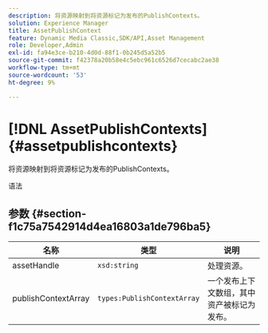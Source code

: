 ```yaml
---
description: 将资源映射到将资源标记为发布的PublishContexts。
solution: Experience Manager
title: AssetPublishContext
feature: Dynamic Media Classic,SDK/API,Asset Management
role: Developer,Admin
exl-id: fa94e3ce-b210-4d0d-88f1-0b245d5a52b5
source-git-commit: f42378a20b58e4c5ebc961c6526d7cecabc2ae38
workflow-type: tm+mt
source-wordcount: '53'
ht-degree: 9%

---
```


# [!DNL AssetPublishContexts]{#assetpublishcontexts}

将资源映射到将资源标记为发布的PublishContexts。

语法

## 参数 {#section-f1c75a7542914d4ea16803a1de796ba5}

| 名称 | 类型 | 说明 |
|---|---|---|
| assetHandle | `xsd:string` | 处理资源。 |
| publishContextArray | `types:PublishContextArray` | 一个发布上下文数组，其中资产被标记为发布。 |
